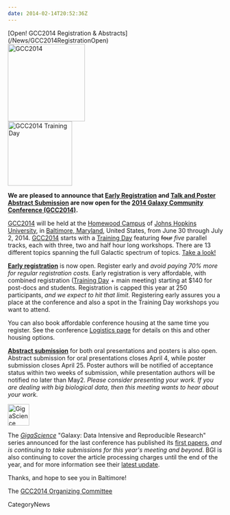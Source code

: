 ```yaml
---
date: 2014-02-14T20:52:36Z
---
```

<div class='newsItemHeader'>[Open! GCC2014 Registration & Abstracts](/News/GCC2014RegistrationOpen)</div>

<div class='left'><a href='/Events/GCC2014'><img src='/Images/Logos/GCC2014LogoTall200.png' alt='GCC2014' height="180" /></a></div>
<div class='right'><a href='/Events/GCC2014/TrainingDay'><img src='/Images/Logos/GCC2014TDLogo150.png' alt='GCC2014 Training Day' height="150" /></a></div>

**We are pleased to announce that [Early Registration](/Events/GCC2014/Register) and [Talk and Poster Abstract Submission](/Events/GCC2014/Abstracts) are now open for the [2014 Galaxy Community Conference (GCC2014)](/Events/GCC2014).**

[GCC2014](/Events/GCC2014) will be held at the [Homewood Campus](http://webapps.jhu.edu/jhuniverse/information_about_hopkins/campuses/homewood_campus/) of [Johns Hopkins University](http://jhu.edu), in [Baltimore, Maryland](http://visitors.baltimorecity.gov/), United States, from June 30 through July 2, 2014.  [GCC2014](/Events/GCC2014) starts with a [Training Day](/Events/GCC2014/TrainingDay) featuring ~~four~~ *five* parallel tracks, each with three, two and half hour long workshops. There are 13 different topics spanning the full Galactic spectrum of topics.  [Take a look!](/Events/GCC2014/TrainingDay)

**[Early registration](/Events/GCC2014/Register)** is now open. Register early and *avoid paying 70% more for regular registration costs.*  Early registration is very affordable, with combined registration ([Training Day](/Events/GCC2014/TrainingDay) + main meeting) starting at $140 for post-docs and students. Registration is capped this year at 250 participants, *and we expect to hit that limit*.  Registering early assures you a place at the conference and also a spot in the Training Day workshops you want to attend.  

You can also book affordable conference housing at the same time you register.  See the conference [Logistics page](/Events/GCC2014/Logistics) for details on this and other housing options.

**[Abstract submission](/Events/GCC2014/Abstracts)** for both oral presentations and posters is also open.  Abstract submission for oral presentations closes April 4, while poster submission closes April 25.  Poster authors will be notified of acceptance status within two weeks of submission, while presentation authors will be notified no later than May2.  *Please consider presenting your work. If you are dealing with big biological data, then this meeting wants to hear about your work.*  

<div class='right'><a href='http://www.gigasciencejournal.com/'><img src='/Images/Logos/GigaScienceLogo250.png' alt='GigaScience Journal' height="50" /></a></div>

The *[GigaScience](http://www.gigasciencejournal.com/)* "Galaxy: Data Intensive and Reproducible Research" series announced for the last conference has published its [first papers](http://www.gigasciencejournal.com/series/Galaxy), *and is continuing to take submissions for this year's meeting and beyond*. BGI is also continuing to cover the article processing charges until the end of the year, and for more information see their [latest update](http://blogs.biomedcentral.com/gigablog/2014/02/06/rewarding-reproducibility-first-papers-in-our-galaxy-series-utilizing-our-gigagalaxy-platform/).


Thanks, and hope to see you in Baltimore!

The [GCC2014 Organizing Committee](/Events/GCC2014/Organizers)


CategoryNews
